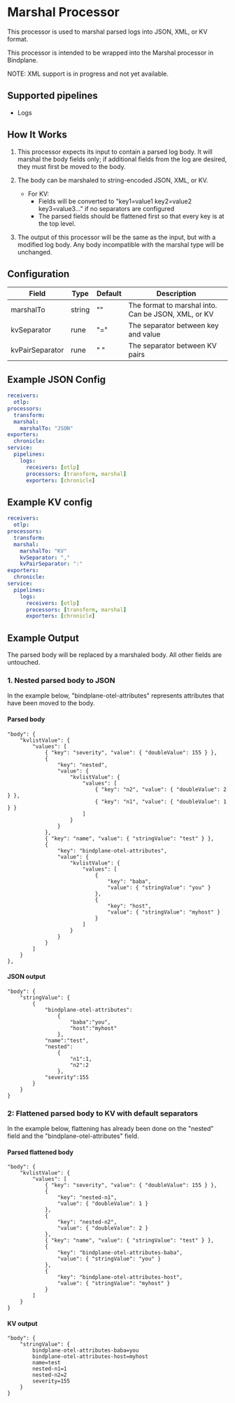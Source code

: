 # Marshal Processor

This processor is used to marshal parsed logs into JSON, XML, or KV format.

This processor is intended to be wrapped into the Marshal processor in Bindplane.

NOTE: XML support is in progress and not yet available.

## Supported pipelines

- Logs

## How It Works

1. This processor expects its input to contain a parsed log body. It will marshal the body fields only; if additional fields from the log are desired, they must first be moved to the body.

2. The body can be marshaled to string-encoded JSON, XML, or KV.

   - For KV:
     - Fields will be converted to "key1=value1 key2=value2 key3=value3..." if no separators are configured
     - The parsed fields should be flattened first so that every key is at the top level.

3. The output of this processor will be the same as the input, but with a modified log body. Any body incompatible with the marshal type will be unchanged.

## Configuration

| Field           | Type   | Default | Description                                         |
| --------------- | ------ | ------- | --------------------------------------------------- |
| marshalTo       | string | ""      | The format to marshal into. Can be JSON, XML, or KV |
| kvSeparator     | rune   | "="     | The separator between key and value                 |
| kvPairSeparator | rune   | " "     | The separator between KV pairs                      |

## Example JSON Config

```yaml
receivers:
  otlp:
processors:
  transform:
  marshal:
    marshalTo: "JSON"
exporters:
  chronicle:
service:
  pipelines:
    logs:
      receivers: [otlp]
      processors: [transform, marshal]
      exporters: [chronicle]
```

## Example KV config

```yaml
receivers:
  otlp:
processors:
  transform:
  marshal:
    marshalTo: "KV"
    kvSeparator: ","
    kvPairSeparator: ":"
exporters:
  chronicle:
service:
  pipelines:
    logs:
      receivers: [otlp]
      processors: [transform, marshal]
      exporters: [chronicle]
```

## Example Output

The parsed body will be replaced by a marshaled body. All other fields are untouched.

### 1. Nested parsed body to JSON

In the example below, "bindplane-otel-attributes" represents attributes that have been moved to the body.

#### Parsed body

```
"body": {
    "kvlistValue": {
        "values": [
            { "key": "severity", "value": { "doubleValue": 155 } },
            {
                "key": "nested",
                "value": {
                    "kvlistValue": {
                        "values": [
                            { "key": "n2", "value": { "doubleValue": 2 } },
                            { "key": "n1", "value": { "doubleValue": 1 } }
                        ]
                    }
                }
            },
            { "key": "name", "value": { "stringValue": "test" } },
            {
                "key": "bindplane-otel-attributes",
                "value": {
                    "kvlistValue": {
                        "values": [
                            {
                                "key": "baba",
                                "value": { "stringValue": "you" }
                            },
                            {
                                "key": "host",
                                "value": { "stringValue": "myhost" }
                            }
                        ]
                    }
                }
            }
        ]
    }
},

```

#### JSON output

```
"body": {
    "stringValue": {
        {
            "bindplane-otel-attributes":
                {
                    "baba":"you",
                    "host":"myhost"
                },
            "name":"test",
            "nested":
                {
                    "n1":1,
                    "n2":2
                },
            "severity":155
        }
    }
}
```

### 2: Flattened parsed body to KV with default separators

In the example below, flattening has already been done on the "nested" field and the "bindplane-otel-attributes" field.

#### Parsed flattened body

```
"body": {
    "kvlistValue": {
        "values": [
            { "key": "severity", "value": { "doubleValue": 155 } },
            {
                "key": "nested-n1",
                "value": { "doubleValue": 1 }
            },
            {
                "key": "nested-n2",
                "value": { "doubleValue": 2 }
            },
            { "key": "name", "value": { "stringValue": "test" } },
            {
                "key": "bindplane-otel-attributes-baba",
                "value": { "stringValue": "you" }
            },
            {
                "key": "bindplane-otel-attributes-host",
                "value": { "stringValue": "myhost" }
            }
        ]
    }
}
```

#### KV output

```
"body": {
    "stringValue": {
        bindplane-otel-attributes-baba=you
        bindplane-otel-attributes-host=myhost
        name=test
        nested-n1=1
        nested-n2=2
        severity=155
    }
}
```
